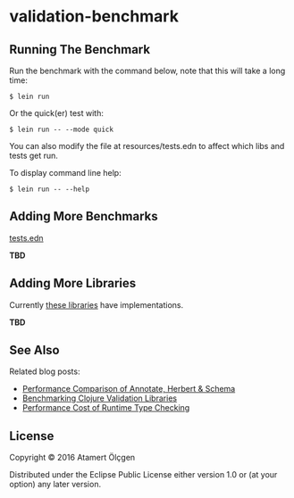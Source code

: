 # validation-benchmark

## Running The Benchmark

Run the benchmark with the command below, note that this will take a long time:


    $ lein run

Or the quick(er) test with:

    $ lein run -- --mode quick

You can also modify the file at  resources/tests.edn to affect which libs and tests get run.

To display command line help:


    $ lein run -- --help


## Adding More Benchmarks

[tests.edn](https://github.com/muhuk/validation-benchmark/blob/master/resources/tests.edn)

**TBD**


## Adding More Libraries

Currently [these libraries](https://github.com/muhuk/validation-benchmark/tree/master/src/validation_benchmark/lib) have implementations.

**TBD**


## See Also

Related blog posts:

- [Performance Comparison of Annotate, Herbert & Schema](http://blog.muhuk.com/2016/04/18/performance_comparison_of_annotate_herbert_schema.html)
- [Benchmarking Clojure Validation Libraries](http://blog.muhuk.com/2016/03/15/benchmarking_clojure_validation_libraries.html)
- [Performance Cost of Runtime Type Checking](http://blog.muhuk.com/2016/02/23/performance_cost_of_runtime_type_checking.html)


## License

Copyright © 2016 Atamert Ölçgen

Distributed under the Eclipse Public License either version 1.0 or (at
your option) any later version.
